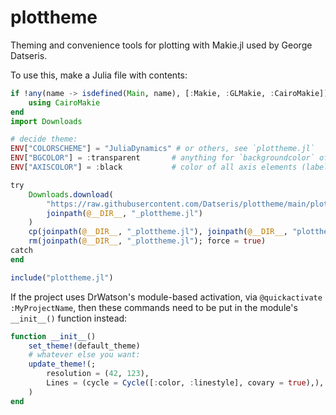 # plottheme

Theming and convenience tools for plotting with Makie.jl used by George Datseris.

To use this, make a Julia file with contents:
```julia
if !any(name -> isdefined(Main, name), [:Makie, :GLMakie, :CairoMakie])
    using CairoMakie
end
import Downloads

# decide theme:
ENV["COLORSCHEME"] = "JuliaDynamics" # or others, see `plottheme.jl`
ENV["BGCOLOR"] = :transparent       # anything for `backgroundcolor` of Makie
ENV["AXISCOLOR"] = :black           # color of all axis elements (labels, spines, ticks)

try
    Downloads.download(
        "https://raw.githubusercontent.com/Datseris/plottheme/main/plottheme.jl",
        joinpath(@__DIR__, "_plottheme.jl")
    )
    cp(joinpath(@__DIR__, "_plottheme.jl"), joinpath(@__DIR__, "plottheme.jl"); force = true)
    rm(joinpath(@__DIR__, "_plottheme.jl"); force = true)
catch
end

include("plottheme.jl")
```

If the project uses DrWatson's module-based activation, via `@quickactivate :MyProjectName`, then these commands need to be put in the module's `__init__()` function instead:

```julia
function __init__()
    set_theme!(default_theme)
    # whatever else you want:
    update_theme!(;
        resolution = (42, 123),
        Lines = (cycle = Cycle([:color, :linestyle], covary = true),),
    )
end
```
